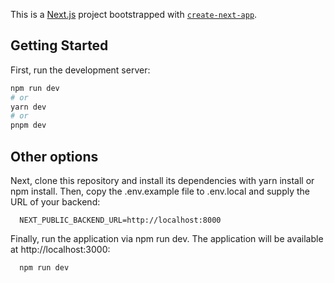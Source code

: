 This is a [Next.js](https://nextjs.org/) project bootstrapped with [`create-next-app`](https://github.com/vercel/next.js/tree/canary/packages/create-next-app).

## Getting Started

First, run the development server:

```bash
npm run dev
# or
yarn dev
# or
pnpm dev
```
## Other options
Next, clone this repository and install its dependencies with yarn install or npm install. Then, copy the .env.example file to .env.local and supply the URL of your backend:

```
  NEXT_PUBLIC_BACKEND_URL=http://localhost:8000
```

Finally, run the application via npm run dev. The application will be available at http://localhost:3000:

```
  npm run dev
```
